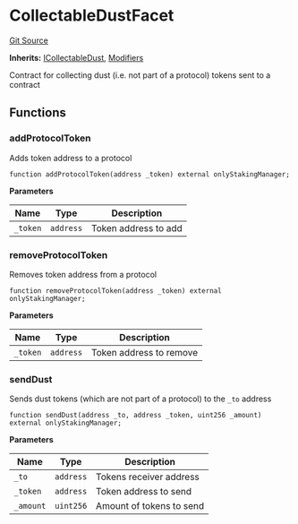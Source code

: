 # CollectableDustFacet
[Git Source](https://github.com/ubiquity/ubiquity-dollar/blob/8e774eecb089180805d9583f0e7776529582e747/src/dollar/facets/CollectableDustFacet.sol)

**Inherits:**
[ICollectableDust](/src/dollar/interfaces/utils/ICollectableDust.sol/interface.ICollectableDust.md), [Modifiers](/src/dollar/libraries/LibAppStorage.sol/contract.Modifiers.md)

Contract for collecting dust (i.e. not part of a protocol) tokens sent to a contract


## Functions
### addProtocolToken

Adds token address to a protocol


```solidity
function addProtocolToken(address _token) external onlyStakingManager;
```
**Parameters**

|Name|Type|Description|
|----|----|-----------|
|`_token`|`address`|Token address to add|


### removeProtocolToken

Removes token address from a protocol


```solidity
function removeProtocolToken(address _token) external onlyStakingManager;
```
**Parameters**

|Name|Type|Description|
|----|----|-----------|
|`_token`|`address`|Token address to remove|


### sendDust

Sends dust tokens (which are not part of a protocol) to the `_to` address


```solidity
function sendDust(address _to, address _token, uint256 _amount) external onlyStakingManager;
```
**Parameters**

|Name|Type|Description|
|----|----|-----------|
|`_to`|`address`|Tokens receiver address|
|`_token`|`address`|Token address to send|
|`_amount`|`uint256`|Amount of tokens to send|


